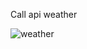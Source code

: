 Call api weather



![weather](https://github.com/user-attachments/assets/36102ffa-10f5-4a30-aa63-bec766d56b32)
